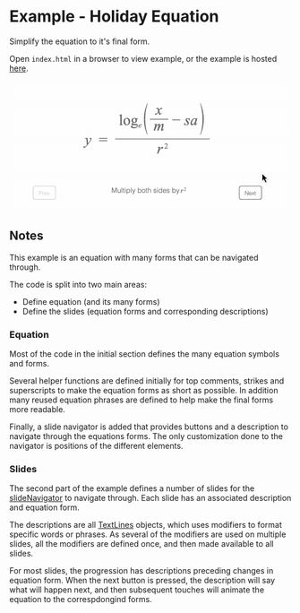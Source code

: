 # Example - Holiday Equation

Simplify the equation to it's final form.

Open `index.html` in a browser to view example, or the example is hosted [here](https://airladon.github.io/FigureOne/examples/Holiday%20Equation/index.html).

![](./example.gif)

## Notes
This example is an equation with many forms that can be navigated through.

The code is split into two main areas:

* Define equation (and its many forms)
* Define the slides (equation forms and corresponding descriptions)

### Equation

Most of the code in the initial section defines the many equation symbols and forms.

Several helper functions are defined initially for top comments, strikes and superscripts to make the equation forms as short as possible. In addition many reused equation phrases are defined to help make the final forms more readable.

Finally, a slide navigator is added that provides buttons and a description to navigate through the equations forms. The only customization done to the navigator is positions of the different elements.

### Slides

The second part of the example defines a number of slides for the [slideNavigator](https://airladon.github.io/FigureOne/api/#slidenavigator) to navigate through. Each slide has an associated description and equation form.

The descriptions are all [TextLines](https://airladon.github.io/FigureOne/api/#obj_textlines) objects, which uses modifiers to format specific words or phrases. As several of the modifiers are used on multiple slides, all the modifiers are defined once, and then made available to all slides.

For most slides, the progression has descriptions preceding changes in equation form. When the next button is pressed, the description will say what will happen next, and then subsequent touches will animate the equation to the correspdongind forms.
